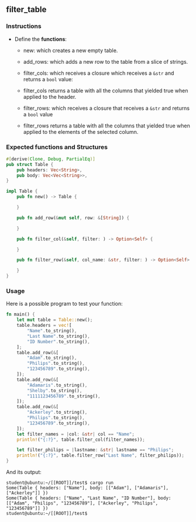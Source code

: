 ## filter_table

### Instructions

- Define the **functions**:

  - new: which creates a new empty table.

  - add_rows: which adds a new row to the table from a slice of strings.

  - filter_cols: which receives a closure which receives a `&str` and returns a `bool` value:

  - filter_cols returns a table with all the columns that yielded true when applied to the header.

  - filter_rows: which receives a closure that receives a `&str` and returns a `bool` value

  - filter_rows returns a table with all the columns that yielded true when applied to the elements of the selected column.

### Expected functions and Structures

```rust
#[derive(Clone, Debug, PartialEq)]
pub struct Table {
	pub headers: Vec<String>,
	pub body: Vec<Vec<String>>,
}

impl Table {
	pub fn new() -> Table {

	}

	pub fn add_row(&mut self, row: &[String]) {

	}

	pub fn filter_col(&self, filter: ) -> Option<Self> {

	}

	pub fn filter_row(&self, col_name: &str, filter: ) -> Option<Self> {

	}
}
```

### Usage

Here is a possible program to test your function:

```rust
fn main() {
	let mut table = Table::new();
	table.headers = vec![
		"Name".to_string(),
		"Last Name".to_string(),
		"ID Number".to_string(),
	];
	table.add_row(&[
		"Adam".to_string(),
		"Philips".to_string(),
		"123456789".to_string(),
	]);
	table.add_row(&[
		"Adamaris".to_string(),
		"Shelby".to_string(),
		"1111123456789".to_string(),
	]);
	table.add_row(&[
		"Ackerley".to_string(),
		"Philips".to_string(),
		"123456789".to_string(),
	]);
	let filter_names = |col: &str| col == "Name";
	println!("{:?}", table.filter_col(filter_names));

	let filter_philips = |lastname: &str| lastname == "Philips";
	println!("{:?}", table.filter_row("Last Name", filter_philips));
}
```

And its output:

```console
student@ubuntu:~/[[ROOT]]/test$ cargo run
Some(Table { headers: ["Name"], body: [["Adam"], ["Adamaris"], ["Ackerley"]] })
Some(Table { headers: ["Name", "Last Name", "ID Number"], body: [["Adam", "Philips", "123456789"], ["Ackerley", "Philips", "123456789"]] })
student@ubuntu:~/[[ROOT]]/test$
```
